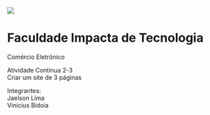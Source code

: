 <img src="http://www.igdasao.com.br/wp/wp-content/uploads/2015/06/faculdadeimpacta.jpg">

Faculdade Impacta de Tecnologia
=====================

Comércio Eletrônico

Atividade Continua 2-3 </br>
Criar um site de 3 páginas

Integrantes: </br>
Jaelson Lima </br>
Vinicius Bidoia
